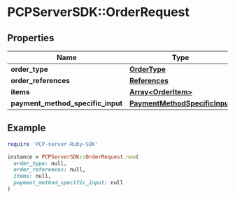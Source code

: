 # PCPServerSDK::OrderRequest

## Properties

| Name | Type | Description | Notes |
| ---- | ---- | ----------- | ----- |
| **order_type** | [**OrderType**](OrderType.md) |  | [optional] |
| **order_references** | [**References**](References.md) |  | [optional] |
| **items** | [**Array&lt;OrderItem&gt;**](OrderItem.md) |  | [optional] |
| **payment_method_specific_input** | [**PaymentMethodSpecificInput**](PaymentMethodSpecificInput.md) |  | [optional] |

## Example

```ruby
require 'PCP-server-Ruby-SDK'

instance = PCPServerSDK::OrderRequest.new(
  order_type: null,
  order_references: null,
  items: null,
  payment_method_specific_input: null
)
```


